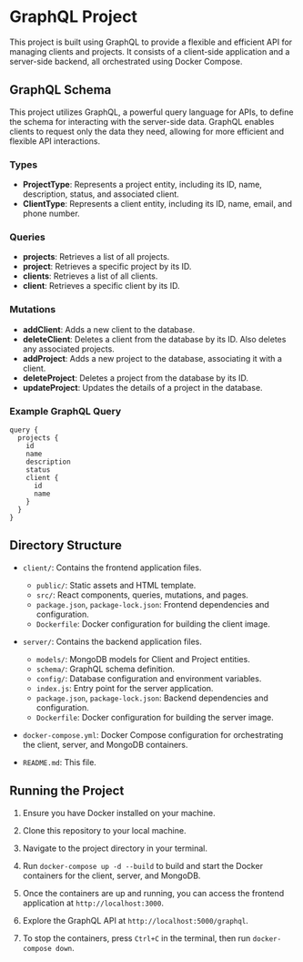 # GraphQL Project

This project is built using GraphQL to provide a flexible and efficient API for managing clients and projects. It consists of a client-side application and a server-side backend, all orchestrated using Docker Compose.

## GraphQL Schema

This project utilizes GraphQL, a powerful query language for APIs, to define the schema for interacting with the server-side data. GraphQL enables clients to request only the data they need, allowing for more efficient and flexible API interactions.

### Types

- **ProjectType**: Represents a project entity, including its ID, name, description, status, and associated client.
- **ClientType**: Represents a client entity, including its ID, name, email, and phone number.

### Queries

- **projects**: Retrieves a list of all projects.
- **project**: Retrieves a specific project by its ID.
- **clients**: Retrieves a list of all clients.
- **client**: Retrieves a specific client by its ID.

### Mutations

- **addClient**: Adds a new client to the database.
- **deleteClient**: Deletes a client from the database by its ID. Also deletes any associated projects.
- **addProject**: Adds a new project to the database, associating it with a client.
- **deleteProject**: Deletes a project from the database by its ID.
- **updateProject**: Updates the details of a project in the database.

### Example GraphQL Query

```
query {
  projects {
    id
    name
    description
    status
    client {
      id
      name
    }
  }
}
```

## Directory Structure

- `client/`: Contains the frontend application files.

  - `public/`: Static assets and HTML template.
  - `src/`: React components, queries, mutations, and pages.
  - `package.json`, `package-lock.json`: Frontend dependencies and configuration.
  - `Dockerfile`: Docker configuration for building the client image.

- `server/`: Contains the backend application files.

  - `models/`: MongoDB models for Client and Project entities.
  - `schema/`: GraphQL schema definition.
  - `config/`: Database configuration and environment variables.
  - `index.js`: Entry point for the server application.
  - `package.json`, `package-lock.json`: Backend dependencies and configuration.
  - `Dockerfile`: Docker configuration for building the server image.

- `docker-compose.yml`: Docker Compose configuration for orchestrating the client, server, and MongoDB containers.

- `README.md`: This file.

## Running the Project

1. Ensure you have Docker installed on your machine.

2. Clone this repository to your local machine.

3. Navigate to the project directory in your terminal.

4. Run `docker-compose up -d --build` to build and start the Docker containers for the client, server, and MongoDB.

5. Once the containers are up and running, you can access the frontend application at `http://localhost:3000`.

6. Explore the GraphQL API at `http://localhost:5000/graphql`.

7. To stop the containers, press `Ctrl+C` in the terminal, then run `docker-compose down`.
